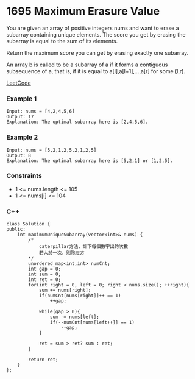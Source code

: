 # 1695 Maximum Erasure Value

You are given an array of positive integers nums and want to erase a subarray containing unique elements. The score you get by erasing the subarray is equal to the sum of its elements.

Return the maximum score you can get by erasing exactly one subarray.

An array b is called to be a subarray of a if it forms a contiguous subsequence of a, that is, if it is equal to a[l],a[l+1],...,a[r] for some (l,r).

[LeetCode](https://leetcode.cn/problems/maximum-erasure-value/description/)

### Example 1

```
Input: nums = [4,2,4,5,6]
Output: 17
Explanation: The optimal subarray here is [2,4,5,6].
```

### Example 2

```
Input: nums = [5,2,1,2,5,2,1,2,5]
Output: 8
Explanation: The optimal subarray here is [5,2,1] or [1,2,5].
```


### Constraints

* 1 <= nums.length <= 105
* 1 <= nums[i] <= 104


### C++ 

```
class Solution {
public:
    int maximumUniqueSubarray(vector<int>& nums) {
        /*
            caterpillar方法，計下每個數字出的次數
            若大於一次，則除左方
        */
        unordered_map<int,int> numCnt;
        int gap = 0;
        int sum = 0;
        int ret = 0;
        for(int right = 0, left = 0; right < nums.size(); ++right){
            sum += nums[right];
            if(numCnt[nums[right]]++ == 1)
                ++gap;
            
            while(gap > 0){
                sum -= nums[left];
                if(--numCnt[nums[left++]] == 1)
                    --gap;
            }

            ret = sum > ret? sum : ret;
        }

        return ret;
    }
};
```